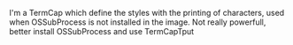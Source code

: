 I'm a TermCap which define the styles with the printing of characters, used when OSSubProcess is not installed in the image.
Not really powerfull, better install OSSubProcess and use TermCapTput